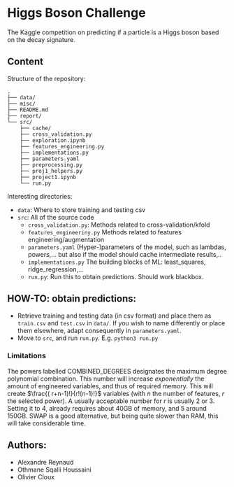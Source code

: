 ﻿# Higgs Boson Challenge

The Kaggle competition on predicting if a particle is a Higgs boson based on the decay signature.

## Content
Structure of the repository:
```
.
├── data/
├── misc/
├── README.md
├── report/
└── src/
    ├── cache/
    ├── cross_validation.py
    ├── exploration.ipynb
    ├── features_engineering.py
    ├── implementations.py
    ├── parameters.yaml
    ├── preprocessing.py
    ├── proj1_helpers.py
    ├── project1.ipynb
    └── run.py
```
Interesting directories:
* `data`: Where to store training and testing csv
* `src`: All of the source code
  * `cross_validation.py`: Methods related to cross-validation/kfold
  * `features_engineeriny.py` Methods related to features engineering/augmentation
  * `parameters.yaml` (Hyper-)parameters of the model, such as lambdas, powers,... but also if the model should cache intermediate results,..
  * `implementations.py` The building blocks of ML: least_squares, ridge_regression,...
  * `run.py`: Run this to obtain predictions. Should work blackbox.


## HOW-TO: obtain predictions:
* Retrieve training and testing data (in csv format) and place them as `train.csv` and `test.csv` in `data/`. If you wish to name differently or place them elsewhere, adapt consequently in `parameters.yaml`.
* Move to `src`, and run `run.py`. E.g. `python3 run.py`

### Limitations
The powers labelled COMBINED_DEGREES designates the maximum degree polynomial combination. This number will increase _exponentially_ the amount of engineered variables, and thus of required memory. This will create $\frac{( r+n-1)!}{r!(n-1)!}$ variables (with $n$ the number of features, $r$ the selected power). A usually acceptable number for $r$ is usually 2 or 3. Setting it to 4, already requires about 40GB of memory, and 5 around 150GB. SWAP is a good alternative, but being quite slower than RAM, this will take considerable time.

## Authors:
* Alexandre Reynaud
* Othmane Sqalli Houssaini
* Olivier Cloux
